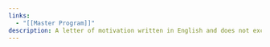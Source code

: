 ```yaml
---
links:
  - "[[Master Program]]"
description: A letter of motivation written in English and does not exceed 1,500 words. The essay demonstrates the AACC (ability, aspiration, creativity, and commitment) to contributing to the development of science and technology in Vietnam
---
```

